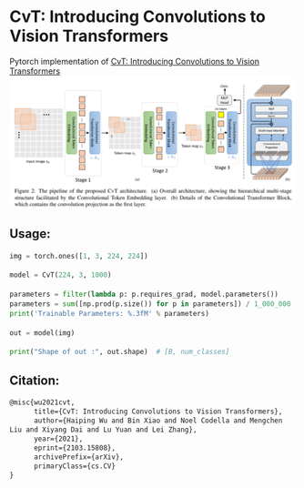 # CvT: Introducing Convolutions to Vision Transformers
Pytorch implementation of [CvT: Introducing Convolutions to Vision Transformers](https://arxiv.org/abs/2103.15808)
![](assets/model.PNG)

## Usage:
```python
img = torch.ones([1, 3, 224, 224])

model = CvT(224, 3, 1000)

parameters = filter(lambda p: p.requires_grad, model.parameters())
parameters = sum([np.prod(p.size()) for p in parameters]) / 1_000_000
print('Trainable Parameters: %.3fM' % parameters)

out = model(img)

print("Shape of out :", out.shape)  # [B, num_classes]
```
## Citation:
```
@misc{wu2021cvt,
      title={CvT: Introducing Convolutions to Vision Transformers}, 
      author={Haiping Wu and Bin Xiao and Noel Codella and Mengchen Liu and Xiyang Dai and Lu Yuan and Lei Zhang},
      year={2021},
      eprint={2103.15808},
      archivePrefix={arXiv},
      primaryClass={cs.CV}
}
```
